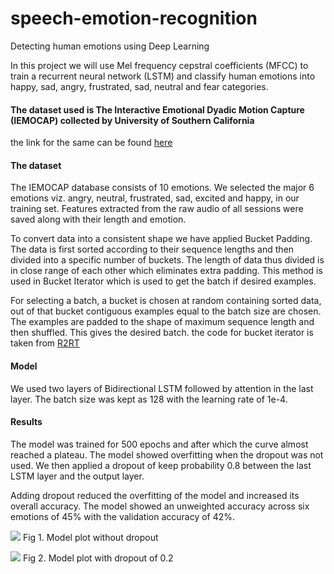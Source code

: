 # speech-emotion-recognition
Detecting human emotions using Deep Learning

In this project we will use Mel frequency cepstral coefficients (MFCC) to train a recurrent neural network (LSTM) and classify human emotions into happy, sad, angry, frustrated, sad, neutral and fear categories.

#### The dataset used is The Interactive Emotional Dyadic Motion Capture (IEMOCAP) collected by University of Southern California
the link for the same can be found [here](http://sail.usc.edu/iemocap/)

#### The dataset
The IEMOCAP database consists of 10 emotions. We selected the major 6 emotions viz. angry, neutral, frustrated, sad, excited and happy, in our training set. Features extracted from the raw audio of all sessions were saved along with their length and emotion.

To convert data into a consistent shape we have applied Bucket Padding. The data is first sorted according to their sequence lengths and then divided into a specific number of buckets. The length of data thus divided is in close range of each other which eliminates extra padding. This method is used in Bucket Iterator which is used to get the batch if desired examples.

For selecting a batch, a bucket is chosen at random containing sorted data, out of that bucket contiguous examples equal to the batch size are chosen. The examples are padded to the shape of maximum sequence length and then shuffled. This gives the desired batch.
the code for bucket iterator is taken from [R2RT](https://r2rt.com/recurrent-neural-networks-in-tensorflow-iii-variable-length-sequences.html)

#### Model
We used two layers of Bidirectional LSTM followed by attention in the last layer. The batch size was kept as 128 with the learning rate of 1e-4.

#### Results
The model was trained for 500 epochs and after which the curve almost reached a plateau. The model showed overfitting when the dropout was not used. We then applied a dropout of keep probability 0.8 between the last LSTM layer and the output layer.

Adding dropout reduced the overfitting of the model and increased its overall accuracy. The model showed an unweighted accuracy across six emotions of 45% with the validation accuracy of 42%.

![](https://github.com/First-Of-His-Name/speech-emotion-recognition/blob/master/plot_dropout.png)
Fig 1. Model plot without dropout

![](https://github.com/First-Of-His-Name/speech-emotion-recognition/blob/master/plot_no_dropout.png)
Fig 2. Model plot with dropout of 0.2






